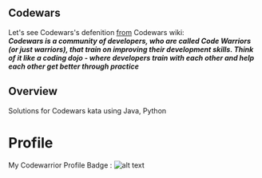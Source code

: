 ## Codewars
Let's  see  Codewars's  defenition  <a href="https://github.com/Codewars/codewars.com/wiki/About-Codewars">from</a>  Codewars  wiki:
<br>
<b><i>Codewars is a community of developers, who are called Code Warriors (or just warriors), that train on improving their development skills. Think of it like a coding dojo - where developers train with each other and help each other get better through practice</i></b>
<br>
## Overview
Solutions for Codewars kata using Java, Python
# Profile
My Codewarrior Profile Badge : ![alt text](https://www.codewars.com/users/meozz2109/badges/large)
